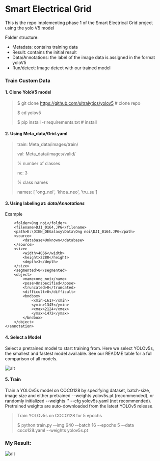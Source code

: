 # Smart Electrical Grid

This is the repo implementing phase 1 of the Smart Electrical Grid project using the yolo V5 model

Folder structure:
- Metadata: contains training data
- Result: contains the initial result
- Data/Annotations: the label of the image data is assigned in the format yoloV5
- Run/detect: Image detect with our trained model
 
### Train Custom Data
#### 1. Clone YoloV5 model

> $ git clone https://github.com/ultralytics/yolov5  # clone repo
>
> $ cd yolov5
> 
> $ pip install -r requirements.txt  # install
> 

#### 2. Using Meta_data/Grid.yaml 

>
> train: Meta_data/images/train/
> 
>val: Meta_data/images/valid/
>
> % number of classes
>
>nc: 3
>
>% class names
>
> names: [ 'ong_noi', 'khoa_neo',  'tru_su']
> 
#### 3. Using labeling at: *data/Annotations* 
Example
``` <annotation>
	<folder>Ong noi</folder>
	<filename>DJI_0164.JPG</filename>
	<path>E:\DIEN_OEGalaxy\Data\Ong noi\DJI_0164.JPG</path>
	<source>
		<database>Unknown</database>
	</source>
	<size>
		<width>4056</width>
		<height>2280</height>
		<depth>3</depth>
	</size>
	<segmented>0</segmented>
	<object>
		<name>ong_noi</name>
		<pose>Unspecified</pose>
		<truncated>0</truncated>
		<difficult>0</difficult>
		<bndbox>
			<xmin>1617</xmin>
			<ymin>1345</ymin>
			<xmax>2124</xmax>
			<ymax>1472</ymax>
		</bndbox>
	</object>
</annotation>
```

#### 4. Select a Model
Select a pretrained model to start training from. Here we select YOLOv5s, the smallest and fastest model available. See our README table for a full comparison of all models.

![alt](https://github.com/ultralytics/yolov5/releases/download/v1.0/model_comparison.png)

#### 5. Train
Train a YOLOv5s model on COCO128 by specifying dataset, batch-size, image size and either pretrained --weights yolov5s.pt (recommended), or randomly initialized --weights '' --cfg yolov5s.yaml (not recommended). Pretrained weights are auto-downloaded from the latest YOLOv5 release.
> Train YOLOv5s on COCO128 for 5 epochs
> 
> $ python train.py --img 640 --batch 16 --epochs 5 --data coco128.yaml --weights yolov5s.pt
>

### My Result:
![alt](https://github.com/ikkear99/Smart-ElectricalGrid/blob/master/runs/detect/exp/DJI_0402.JPG?raw=true)

